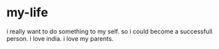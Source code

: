 # my-life
i really want to do something to my self. so i could become a successfull person.
i love india. i love my parents.

